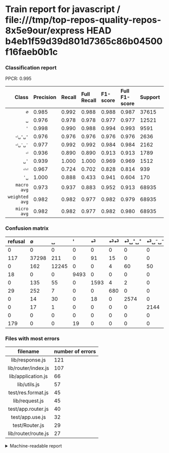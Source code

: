 # Train report for javascript / file:///tmp/top-repos-quality-repos-8x5e9our/express HEAD b4eb1f59d39d801d7365c86b04500f16faeb0b1c

### Classification report

PPCR: 0.995

| Class | Precision | Recall | Full Recall | F1-score | Full F1-score | Support | Full Support | PPCR |
|------:|:----------|:-------|:------------|:---------|:---------|:--------|:-------------|:-----|
| `∅` | 0.985| 0.992| 0.988| 0.988| 0.987| 37615| 37732| 0.997 |
| `␣` | 0.976| 0.978| 0.978| 0.977| 0.977| 12521| 12521| 1.000 |
| `'` | 0.998| 0.990| 0.988| 0.994| 0.993| 9591| 9609| 0.998 |
| `⏎␣⁺␣⁺` | 0.976| 0.976| 0.976| 0.976| 0.976| 2636| 2636| 1.000 |
| `⏎␣⁻␣⁻` | 0.977| 0.992| 0.992| 0.984| 0.984| 2162| 2162| 1.000 |
| `⏎` | 0.936| 0.890| 0.890| 0.913| 0.913| 1789| 1789| 1.000 |
| `␣'` | 0.939| 1.000| 1.000| 0.969| 0.969| 1512| 1512| 1.000 |
| `⏎⏎` | 0.967| 0.724| 0.702| 0.828| 0.814| 939| 968| 0.970 |
| `'␣` | 1.000| 0.888| 0.433| 0.941| 0.604| 170| 349| 0.487 |
| `macro avg` | 0.973| 0.937| 0.883| 0.952| 0.913| 68935| 69278| 0.995 |
| `weighted avg` | 0.982| 0.982| 0.977| 0.982| 0.979| 68935| 69278| 0.995 |
| `micro avg` | 0.982| 0.982| 0.977| 0.982| 0.980| 68935| 69278| 0.995 |

### Confusion matrix

|refusal|  ∅| ␣| '| ⏎| ⏎⏎| ⏎␣⁺␣⁺| ⏎␣⁻␣⁻| ␣'| '␣| 
|:---|:---|:---|:---|:---|:---|:---|:---|:---|:---|
|0 |0 |0 |0 |0 |0 |0 |0 |0 |0 |
|117 |37298 |211 |0 |91 |15 |0 |0 |0 |0 |
|0 |162 |12245 |0 |0 |4 |60 |50 |0 |0 |
|18 |0 |0 |9493 |0 |0 |0 |0 |98 |0 |
|0 |135 |55 |0 |1593 |4 |2 |0 |0 |0 |
|29 |252 |7 |0 |0 |680 |0 |0 |0 |0 |
|0 |14 |30 |0 |18 |0 |2574 |0 |0 |0 |
|0 |17 |1 |0 |0 |0 |0 |2144 |0 |0 |
|0 |0 |0 |0 |0 |0 |0 |0 |1512 |0 |
|179 |0 |0 |19 |0 |0 |0 |0 |0 |151 |

### Files with most errors

| filename | number of errors|
|:----:|:-----|
| lib/response.js | 121 |
| lib/router/index.js | 107 |
| lib/application.js | 66 |
| lib/utils.js | 57 |
| test/res.format.js | 45 |
| lib/request.js | 45 |
| test/app.router.js | 40 |
| test/app.use.js | 32 |
| test/Router.js | 29 |
| lib/router/route.js | 27 |

<details>
    <summary>Machine-readable report</summary>
```json
{
  "cl_report": {"\u0027": {"f1-score": 0.9938753075433178, "precision": 0.9980025231286795, "recall": 0.9897820873735794, "support": 9591}, "\u0027\u2423": {"f1-score": 0.940809968847352, "precision": 1.0, "recall": 0.888235294117647, "support": 170}, "macro avg": {"f1-score": 0.9522263990886746, "precision": 0.9727251621829159, "recall": 0.9367018951115139, "support": 68935}, "micro avg": {"f1-score": 0.9819395082323928, "precision": 0.9819395082323928, "recall": 0.9819395082323928, "support": 68935}, "weighted avg": {"f1-score": 0.9816320302028683, "precision": 0.9819097591051035, "recall": 0.9819395082323928, "support": 68935}, "\u2205": {"f1-score": 0.9881181036652406, "precision": 0.9846876815037753, "recall": 0.9915725109663698, "support": 37615}, "\u23ce": {"f1-score": 0.9126324835290748, "precision": 0.935957696827262, "recall": 0.8904415874790386, "support": 1789}, "\u23ce\u23ce": {"f1-score": 0.828258221680877, "precision": 0.9672830725462305, "recall": 0.724174653887114, "support": 939}, "\u23ce\u2423\u207a\u2423\u207a": {"f1-score": 0.9764795144157815, "precision": 0.9764795144157815, "recall": 0.9764795144157815, "support": 2636}, "\u23ce\u2423\u207b\u2423\u207b": {"f1-score": 0.9843893480257118, "precision": 0.9772105742935278, "recall": 0.9916743755781684, "support": 2162}, "\u2423": {"f1-score": 0.9768647786198644, "precision": 0.9757749621483783, "recall": 0.9779570321859277, "support": 12521}, "\u2423\u0027": {"f1-score": 0.968609865470852, "precision": 0.9391304347826087, "recall": 1.0, "support": 1512}},
  "cl_report_full": {"\u0027": {"f1-score": 0.9929396998064954, "precision": 0.9980025231286795, "recall": 0.9879279841814965, "support": 9609}, "\u0027\u2423": {"f1-score": 0.604, "precision": 1.0, "recall": 0.4326647564469914, "support": 349}, "macro avg": {"f1-score": 0.9129320741380074, "precision": 0.9727251621829159, "recall": 0.8831247128787455, "support": 69278}, "micro avg": {"f1-score": 0.9795026517042537, "precision": 0.9819395082323928, "recall": 0.9770778602153641, "support": 69278}, "weighted avg": {"f1-score": 0.9786163498236076, "precision": 0.9819592505148301, "recall": 0.9770778602153641, "support": 69278}, "\u2205": {"f1-score": 0.9865890755191113, "precision": 0.9846876815037753, "recall": 0.9884978267783314, "support": 37732}, "\u23ce": {"f1-score": 0.9126324835290748, "precision": 0.935957696827262, "recall": 0.8904415874790386, "support": 1789}, "\u23ce\u23ce": {"f1-score": 0.8138839018551765, "precision": 0.9672830725462305, "recall": 0.7024793388429752, "support": 968}, "\u23ce\u2423\u207a\u2423\u207a": {"f1-score": 0.9764795144157815, "precision": 0.9764795144157815, "recall": 0.9764795144157815, "support": 2636}, "\u23ce\u2423\u207b\u2423\u207b": {"f1-score": 0.9843893480257118, "precision": 0.9772105742935278, "recall": 0.9916743755781684, "support": 2162}, "\u2423": {"f1-score": 0.9768647786198644, "precision": 0.9757749621483783, "recall": 0.9779570321859277, "support": 12521}, "\u2423\u0027": {"f1-score": 0.968609865470852, "precision": 0.9391304347826087, "recall": 1.0, "support": 1512}},
  "ppcr": 0.9950489332832934
}
```
</details>
